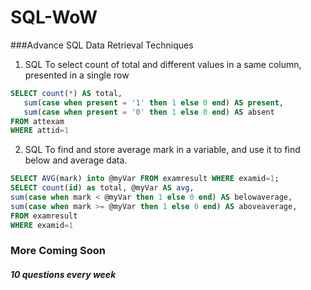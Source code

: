 # SQL-WoW

###Advance SQL Data Retrieval Techniques

1.  SQL To select count of total and different values in a same column, presented in a single row
```sql
SELECT count(*) AS total,
   sum(case when present = '1' then 1 else 0 end) AS present,
   sum(case when present = '0' then 1 else 0 end) AS absent
FROM attexam
WHERE attid=1
```
2. SQL To find and store average mark in a variable, and use it to find below and average data.
```sql
SELECT AVG(mark) into @myVar FROM examresult WHERE examid=1;
SELECT count(id) as total, @myVar AS avg, 
sum(case when mark < @myVar then 1 else 0 end) AS belowaverage,
sum(case when mark >= @myVar then 1 else 0 end) AS aboveaverage,
FROM examresult
WHERE examid=1
```


### More Coming Soon
##### 10 questions every week
